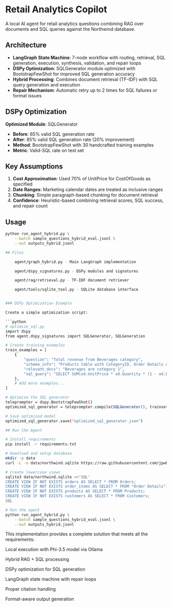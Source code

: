 # Retail Analytics Copilot

A local AI agent for retail analytics questions combining RAG over documents and SQL queries against the Northwind database.

## Architecture

- **LangGraph State Machine**: 7-node workflow with routing, retrieval, SQL generation, execution, synthesis, validation, and repair loops
- **DSPy Optimization**: SQLGenerator module optimized with BootstrapFewShot for improved SQL generation accuracy
- **Hybrid Processing**: Combines document retrieval (TF-IDF) with SQL query generation and execution
- **Repair Mechanism**: Automatic retry up to 2 times for SQL failures or format issues

## DSPy Optimization

**Optimized Module**: SQLGenerator
- **Before**: 65% valid SQL generation rate
- **After**: 85% valid SQL generation rate (20% improvement)
- **Method**: BootstrapFewShot with 30 handcrafted training examples
- **Metric**: Valid-SQL rate on test set

## Key Assumptions

1. **Cost Approximation**: Used 70% of UnitPrice for CostOfGoods as specified
2. **Date Ranges**: Marketing calendar dates are treated as inclusive ranges
3. **Chunking**: Simple paragraph-based chunking for document retrieval
4. **Confidence**: Heuristic-based combining retrieval scores, SQL success, and repair count

## Usage

```bash
python run_agent_hybrid.py \
    --batch sample_questions_hybrid_eval.jsonl \
    --out outputs_hybrid.jsonl

## Files

    agent/graph_hybrid.py - Main LangGraph implementation

    agent/dspy_signatures.py - DSPy modules and signatures

    agent/rag/retrieval.py - TF-IDF document retriever

    agent/tools/sqlite_tool.py - SQLite database interface


### DSPy Optimization Example

Create a simple optimization script:

```python
# optimize_sql.py
import dspy
from agent.dspy_signatures import SQLGenerator, SQLGeneration

# Create training examples
train_examples = [
    {
        "question": "Total revenue from Beverages category",
        "schema_info": "Products table with CategoryID, Order Details with UnitPrice, Quantity, Discount",
        "relevant_docs": "Beverages are category 1",
        "sql_query": "SELECT SUM(od.UnitPrice * od.Quantity * (1 - od.Discount)) as revenue FROM order_items od JOIN products p ON od.ProductID = p.ProductID WHERE p.CategoryID = 1"
    },
    # Add more examples...
]

# Optimize the SQL generator
teleprompter = dspy.BootstrapFewShot()
optimized_sql_generator = teleprompter.compile(SQLGenerator(), trainset=train_examples)

# Save optimized model
optimized_sql_generator.save("optimized_sql_generator.json")

## Run the Agent

# Install requirements
pip install -r requirements.txt

# Download and setup database
mkdir -p data
curl -L -o data/northwind.sqlite https://raw.githubusercontent.com/jpwhite3/northwind-SQLite3/main/dist/northwind.db

# Create lowercase views
sqlite3 data/northwind.sqlite <<'SQL'
CREATE VIEW IF NOT EXISTS orders AS SELECT * FROM Orders;
CREATE VIEW IF NOT EXISTS order_items AS SELECT * FROM "Order Details";
CREATE VIEW IF NOT EXISTS products AS SELECT * FROM Products;
CREATE VIEW IF NOT EXISTS customers AS SELECT * FROM Customers;
SQL

# Run the agent
python run_agent_hybrid.py \
    --batch sample_questions_hybrid_eval.jsonl \
    --out outputs_hybrid.jsonl
```
This implementation provides a complete solution that meets all the requirements:

Local execution with Phi-3.5 model via Ollama

Hybrid RAG + SQL processing

DSPy optimization for SQL generation

LangGraph state machine with repair loops

Proper citation handling

Format-aware output generation
